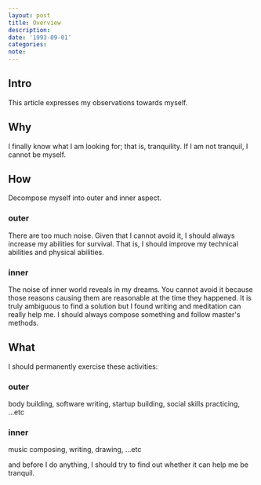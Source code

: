```yaml
---
layout: post
title: Overview
description:
date: '1993-09-01'
categories:
note:
---
```


## Intro

This article expresses my observations towards myself.

## Why

I finally know what I am looking for; that is, tranquility. If I am not tranquil, I cannot be myself.

## How

Decompose myself into outer and inner aspect.

### outer

There are too much noise. Given that I cannot avoid it, I should always increase my abilities for survival. That is, I should improve my technical abilities and physical abilities.

### inner

The noise of inner world reveals in my dreams. You cannot avoid it because those reasons causing them are reasonable at the time they happened. It is truly ambiguous to find a solution but I found writing and meditation can really help me. I should always compose something and follow master's methods.

## What

I should permanently exercise these activities:

### outer

body building, software writing, startup building, social skills practicing, ...etc

### inner

music composing, writing, drawing, ...etc

and before I do anything, I should try to find out whether it can help me be tranquil.
